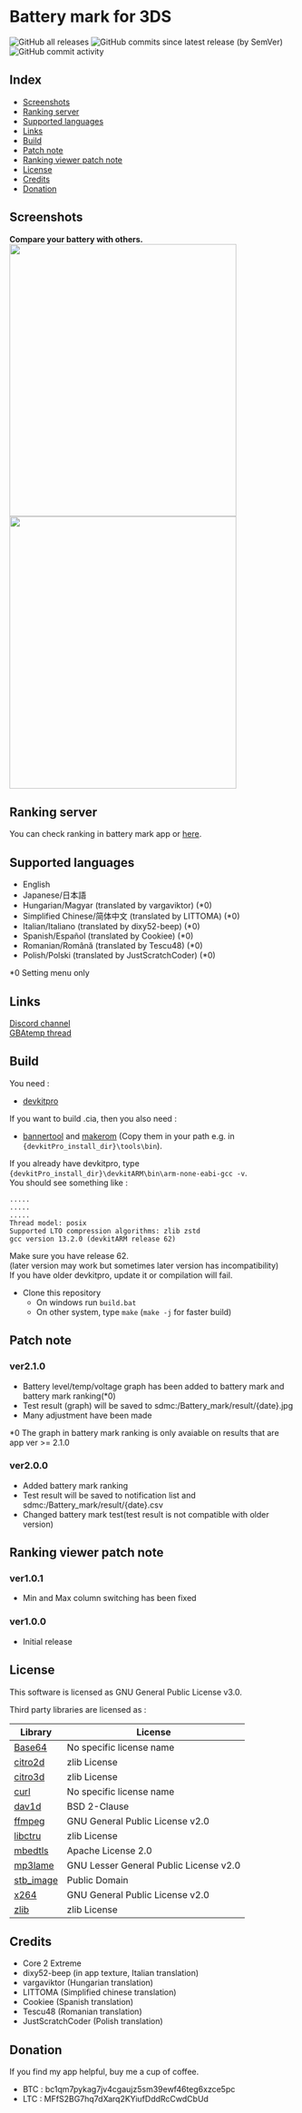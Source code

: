 # Battery mark for 3DS
![GitHub all releases](https://img.shields.io/github/downloads/Core-2-Extreme/Battery_mark_for_3DS/total?color=purple&style=flat-square)
![GitHub commits since latest release (by SemVer)](https://img.shields.io/github/commits-since/Core-2-Extreme/Battery_mark_for_3DS/latest?color=orange&style=flat-square)
![GitHub commit activity](https://img.shields.io/github/commit-activity/m/Core-2-Extreme/Battery_mark_for_3DS?color=darkgreen&style=flat-square)

## Index
* [Screenshots](https://github.com/Core-2-Extreme/Battery_mark_for_3DS#screenshots)
* [Ranking server](https://github.com/Core-2-Extreme/Battery_mark_for_3DS#ranking-server)
* [Supported languages](https://github.com/Core-2-Extreme/Battery_mark_for_3DS#supported-languages)
* [Links](https://github.com/Core-2-Extreme/Battery_mark_for_3DS#links)
* [Build](https://github.com/Core-2-Extreme/Battery_mark_for_3DS#build)
* [Patch note](https://github.com/Core-2-Extreme/Battery_mark_for_3DS#patch-note)
* [Ranking viewer patch note](https://github.com/Core-2-Extreme/Battery_mark_for_3DS#ranking-viewer-patch-note)
* [License](https://github.com/Core-2-Extreme/Battery_mark_for_3DS#license)
* [Credits](https://github.com/Core-2-Extreme/Battery_mark_for_3DS#credits)
* [Donation](https://github.com/Core-2-Extreme/Battery_mark_for_3DS#donation)

## Screenshots
**Compare your battery with others.** \
<img src="https://user-images.githubusercontent.com/45873899/157168071-f21d8af2-51ed-4793-98ec-4c3943988a70.png" width="400" height="480"> \
<img src="https://user-images.githubusercontent.com/45873899/157168078-01f94697-6226-42f3-974f-bff92cd78b45.png" width="400" height="480">

## Ranking server
You can check ranking in battery mark app or [here](https://core-2-extreme.github.io/Battery_mark_for_3DS/ranking_viewer.html).

## Supported languages
* English
* Japanese/日本語
* Hungarian/Magyar (translated by vargaviktor) (*0)
* Simplified Chinese/简体中文 (translated by LITTOMA) (*0)
* Italian/Italiano (translated by dixy52-beep) (*0)
* Spanish/Español (translated by Cookiee) (*0)
* Romanian/Română (translated by Tescu48) (*0)
* Polish/Polski (translated by JustScratchCoder) (*0)

*0 Setting menu only

## Links
[Discord channel](https://discord.gg/66qCrQNqrw) \
[GBAtemp thread](https://gbatemp.net/threads/release-battery-mark-v2.581951/)

## Build
You need : 
* [devkitpro](https://devkitpro.org/wiki/Getting_Started)

If you want to build .cia, then you also need : 
* [bannertool](https://github.com/Steveice10/bannertool/releases) and [makerom](https://github.com/3DSGuy/Project_CTR/releases) (Copy them in your path e.g. in `{devkitPro_install_dir}\tools\bin`).

If you already have devkitpro, type `{devkitPro_install_dir}\devkitARM\bin\arm-none-eabi-gcc -v`. \
You should see something like : 
```
.....
.....
.....
Thread model: posix
Supported LTO compression algorithms: zlib zstd
gcc version 13.2.0 (devkitARM release 62)
```
Make sure you have release 62. \
(later version may work but sometimes later version has incompatibility) \
If you have older devkitpro, update it or compilation will fail.

* Clone this repository
  * On windows run `build.bat`
  * On other system, type `make` (`make -j` for faster build)

## Patch note
### ver2.1.0
* Battery level/temp/voltage graph has been added to battery mark and battery mark ranking(*0)
* Test result (graph) will be saved to sdmc:/Battery_mark/result/{date}.jpg
* Many adjustment have been made

*0 The graph in battery mark ranking is only avaiable on results that are app ver >= 2.1.0

### ver2.0.0
* Added battery mark ranking
* Test result will be saved to notification list and sdmc:/Battery_mark/result/{date}.csv
* Changed battery mark test(test result is not compatible with older version)

## Ranking viewer patch note
### ver1.0.1
* Min and Max column switching has been fixed

### ver1.0.0
* Initial release

## License
This software is licensed as GNU General Public License v3.0.

Third party libraries are licensed as :

| Library | License |
| ------- | ------- |
| [Base64](https://github.com/ReneNyffenegger/cpp-base64/blob/master/LICENSE) | No specific license name               |
| [citro2d](https://github.com/devkitPro/citro2d/blob/master/LICENSE)         | zlib License                           |
| [citro3d](https://github.com/devkitPro/citro3d/blob/master/LICENSE)         | zlib License                           |
| [curl](https://github.com/curl/curl/blob/master/COPYING)                    | No specific license name               |
| [dav1d](https://github.com/videolan/dav1d/blob/master/COPYING)              | BSD 2-Clause                           |
| [ffmpeg](https://github.com/FFmpeg/FFmpeg/blob/master/COPYING.GPLv2)        | GNU General Public License v2.0        |
| [libctru](https://github.com/devkitPro/libctru#license)                     | zlib License                           |
| [mbedtls](https://github.com/Mbed-TLS/mbedtls/blob/development/LICENSE)     | Apache License 2.0                     |
| [mp3lame](https://github.com/gypified/libmp3lame/blob/master/COPYING)       | GNU Lesser General Public License v2.0 |
| [stb_image](https://github.com/nothings/stb/blob/master/LICENSE)            | Public Domain                          |
| [x264](https://github.com/mirror/x264/blob/master/COPYING)                  | GNU General Public License v2.0        |
| [zlib](https://github.com/madler/zlib/blob/master/LICENSE)                  | zlib License                           |

## Credits
* Core 2 Extreme
* dixy52-beep (in app texture, Italian translation)
* vargaviktor (Hungarian translation)
* LITTOMA (Simplified chinese translation)
* Cookiee (Spanish translation)
* Tescu48 (Romanian translation)
* JustScratchCoder (Polish translation)

## Donation
If you find my app helpful, buy me a cup of coffee.
* BTC : bc1qm7pykag7jv4cgaujz5sm39ewf46teg6xzce5pc
* LTC : MFfS2BG7hq7dXarq2KYiufDddRcCwdCbUd
